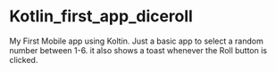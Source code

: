 # Kotlin_first_app_diceroll
My First Mobile app using Koltin.
Just a basic app to select a random number between 1-6.
it also shows a toast whenever the Roll button is clicked.
